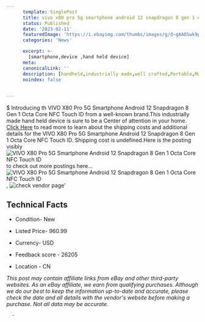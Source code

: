 ```yaml
---
      template: SinglePost
      title: vivo x80 pro 5g smartphone android 12 snapdragon 8 gen 1 octa core nfc touch id
      status: Published
      date: '2023-02-11'
      featuredImage: 'https://i.ebayimg.com/thumbs/images/g/d~gAAOSwk9pidfQD/s-l225.jpg'
      categories: 'News'

      excerpt: >-
        [smartphone,device ,hand held device]
      meta:
      canonicalLink: ''
      description: [handheld,industrially made,well crafted,Portable,Mobile,Compact,Convenient,Lightweight,Maneuverable,Man-portable,Miniature,Carriable,Hand-held,Light,Holdable,Transportable,Mobile device,Pocket-sized,On-the-go,Wireless,Cordless,Compact size,Convenient size, smartphone,device ,hand held device]
      noindex: false
      

---
```

$
      Introducing th VIVO X80 Pro 5G Smartphone Android 12 Snapdragon 8 Gen 1 Octa Core NFC Touch ID from a well-known brand.This industrially made hand held device is sure to be a Center of attention  in your home. [Click Here](https://www.ebay.com/itm/185416004827?hash=item2b2ba7b4db%3Ag%3Ad%7EgAAOSwk9pidfQD&mkevt=1&mkcid=1&mkrid=711-53200-19255-0&campid=%253CePNCampaignId%253E&customid=%253CreferenceId%253E&toolid=10049) to read more to learn about the shipping costs and additional details for the VIVO X80 Pro 5G Smartphone Android 12 Snapdragon 8 Gen 1 Octa Core NFC Touch ID. Shipping cost is undefined.Here is the posting visibly ![VIVO X80 Pro 5G Smartphone Android 12 Snapdragon 8 Gen 1 Octa Core NFC Touch ID](https://i.ebayimg.com/thumbs/images/g/d~gAAOSwk9pidfQD/s-l225.jpg) to check out more postings here... ![VIVO X80 Pro 5G Smartphone Android 12 Snapdragon 8 Gen 1 Octa Core NFC Touch ID](https://i.ebayimg.com/images/g/d~gAAOSwk9pidfQD/s-l960.jpg), ![check vendor page](https://origin-galleryplus.ebayimg.com/ws/web/185416004827_2_0_1/225x225.jpg,https://origin-galleryplus.ebayimg.com/ws/web/185416004827_3_0_1/225x225.jpg,https://origin-galleryplus.ebayimg.com/ws/web/185416004827_4_0_1/225x225.jpg,https://origin-galleryplus.ebayimg.com/ws/web/185416004827_5_0_1/225x225.jpg,https://origin-galleryplus.ebayimg.com/ws/web/185416004827_6_0_1/225x225.jpg,https://origin-galleryplus.ebayimg.com/ws/web/185416004827_7_0_1/225x225.jpg,https://origin-galleryplus.ebayimg.com/ws/web/185416004827_8_0_1/225x225.jpg,https://origin-galleryplus.ebayimg.com/ws/web/185416004827_9_0_1/225x225.jpg)'

      

 ## Technical Facts 



     
      

 - Condition- New 


      

 - Listed Price- 960.99 


      

 - Currency- USD 


      

 - Feedback score - 26205 


      

 - Location - CN 


      
      

 *_This post may contain affiliate links from eBay and other third-party websites. As an eBay affiliate, we earn from qualifying purchases. Although we do our best to keep the information up-to-date and accurate, please check the date and all details with the vendor's website before making a purchase. Not all data may be accurate._*




      -
